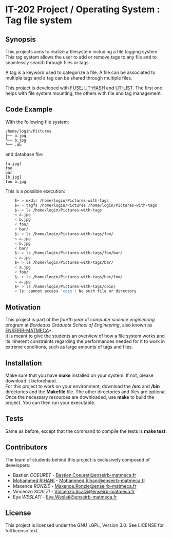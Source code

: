# IT-202 Project / Operating System : Tag file system

## Synopsis
This projects aims to realize a filesystem including a file tagging system. This tag system allows the user to add or remove tags to any file and to seamlessly search through files or tags.

A tag is a keyword used to categorize a file. A file can be associated to multiple tags and a tag can be shared through multiple files.

This project is developed with [FUSE][], [UT-HASH][] and [UT-LIST][]. The first one helps with file system mounting, the others with file and tag management.

## Code Example

With the following file system:
```
/home/login/Pictures
├── a.jpg
└── b.jpg
└── .db
```

and database file:
```
[a.jpg]
foo
bar
[b.jpg]
foo b.jpg
```

This is a possible execution:
```bash
    $~ > mkdir /home/login/Pictures-with-tags
    $~ > tagfs /home/login/Pictures /home/login/Pictures-with-tags
    $~ > ls /home/login/Pictures-with-tags
    < a.jpg
    < b.jpg
    < foo/
    < bar/
    $~ > ls /home/login/Pictures-with-tags/foo/
    < a.jpg
    < b.jpg
    < bar/
    $~ > ls /home/login/Pictures-with-tags/foo/bar/
    < a.jpg
    $~ > ls /home/login/Pictures-with-tags/bar/
    < a.jpg
    < foo/
    $~ > ls /home/login/Pictures-with-tags/bar/foo/
    < a.jpg
    $~ > ls /home/login/Pictures-with-tags/coin/
    < ls: cannot access 'coin': No such file or directory
```

## Motivation

This project is part of the *fourth year* of *computer science engineering* program at *Bordeaux Graduate School of Engineering*, also known as [ENSEIRB-MATMECA][]*.  
It is meant to give the students an overview of how a file system works and its inherent constraints regarding the performances needed for it to work in extreme conditions, such as large amounts of tags and files.

## Installation

Make sure that you have **make** installed on your system. If not, please download it beforehand.  
For this project to work on your environment, download the **/src** and **/bin** directories and the **Makefile** file. The other directories and files are optional.
Once the necessary resources are downloaded, use **make** to build the project. You can then run your executable.

## Tests

Same as before, except that the command to compile the tests is **make test**.

## Contributors

The team of students behind this project is exclusively composed of developers:
- Bastien *COEURET* - Bastien.Coeuret@enseirb-matmeca.fr
- [Mohammed RIHANI][] - Mohammed.Rihani@enseirb-matmeca.fr
- Maxence *RONZIÉ* - Maxence.Ronzie@enseirb-matmeca.fr
- Vincenzo *SCALZI* - Vincenzo.Scalzi@enseirb-matmeca.fr
- Eya *WESLATI* - Eya.Weslati@enseirb-matmeca.fr

## License

This project is licensed under the GNU LGPL, Version 3.0. See LICENSE for full license text.

[FUSE]: https://github.com/libfuse/libfuse
[UT-HASH]: https://troydhanson.github.io/uthash/userguide.html
[UT-LIST]: https://troydhanson.github.io/uthash/utlist.html
[ENSEIRB-MATMECA]: http://www.enseirb-matmeca.fr
[Bordeaux-INP]: https://www.bordeaux-inp.fr/
[Mohammed RIHANI]: http://mrihani.vvv.enseirb-matmeca.fr
